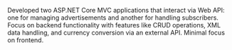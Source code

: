 Developed two ASP.NET Core MVC applications that interact via Web API: one for managing advertisements and
another for handling subscribers. Focus on backend functionality with features like CRUD operations, XML data handling, and currency conversion via an external API.
Minimal focus on frontend.
